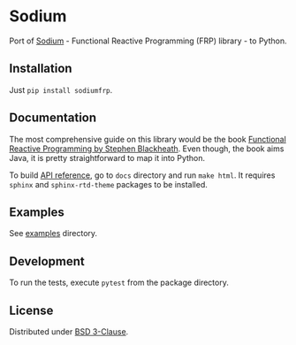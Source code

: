 # Sodium

Port of [Sodium](https://github.com/SodiumFRP/sodium) - Functional Reactive Programming (FRP) library - to Python.

## Installation

Just `pip install sodiumfrp`.

## Documentation

The most comprehensive guide on this library would be the book
[Functional Reactive Programming by Stephen Blackheath](https://www.manning.com/books/functional-reactive-programming).
Even though, the book aims Java, it is pretty straightforward to map it into Python.

To build [API reference](https://sodium-python.readthedocs.io), go to `docs` directory and run `make html`.
It requires `sphinx` and `sphinx-rtd-theme` packages to be installed.

## Examples

See [examples](examples) directory.

## Development

To run the tests, execute `pytest` from the package directory.

## License

Distributed under [BSD 3-Clause](https://github.com/SodiumFRP/sodium/blob/master/COPYING).
